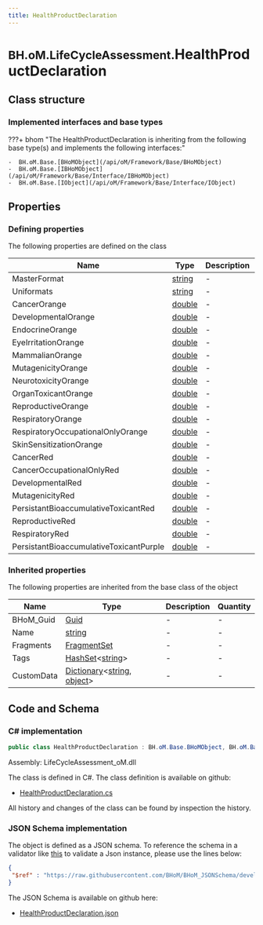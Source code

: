 ```yaml
---
title: HealthProductDeclaration
---
```


# <small>BH.oM.LifeCycleAssessment.</small>**HealthProductDeclaration**



## Class structure

### Implemented interfaces and base types

???+ bhom "The HealthProductDeclaration is inheriting from the following base type(s) and implements the following interfaces:"

    -  BH.oM.Base.[BHoMObject](/api/oM/Framework/Base/BHoMObject)
    -  BH.oM.Base.[IBHoMObject](/api/oM/Framework/Base/Interface/IBHoMObject)
    -  BH.oM.Base.[IObject](/api/oM/Framework/Base/Interface/IObject)


## Properties



### Defining properties

The following properties are defined on the class

| Name             | Type             | Description      | Quantity         |
|------------------|------------------|------------------|------------------|
| MasterFormat | [string](https://learn.microsoft.com/en-us/dotnet/api/System.String?view=netstandard-2.0) | - | - |
| Uniformats | [string](https://learn.microsoft.com/en-us/dotnet/api/System.String?view=netstandard-2.0) | - | - |
| CancerOrange | [double](https://learn.microsoft.com/en-us/dotnet/api/System.Double?view=netstandard-2.0) | - | - |
| DevelopmentalOrange | [double](https://learn.microsoft.com/en-us/dotnet/api/System.Double?view=netstandard-2.0) | - | - |
| EndocrineOrange | [double](https://learn.microsoft.com/en-us/dotnet/api/System.Double?view=netstandard-2.0) | - | - |
| EyeIrritationOrange | [double](https://learn.microsoft.com/en-us/dotnet/api/System.Double?view=netstandard-2.0) | - | - |
| MammalianOrange | [double](https://learn.microsoft.com/en-us/dotnet/api/System.Double?view=netstandard-2.0) | - | - |
| MutagenicityOrange | [double](https://learn.microsoft.com/en-us/dotnet/api/System.Double?view=netstandard-2.0) | - | - |
| NeurotoxicityOrange | [double](https://learn.microsoft.com/en-us/dotnet/api/System.Double?view=netstandard-2.0) | - | - |
| OrganToxicantOrange | [double](https://learn.microsoft.com/en-us/dotnet/api/System.Double?view=netstandard-2.0) | - | - |
| ReproductiveOrange | [double](https://learn.microsoft.com/en-us/dotnet/api/System.Double?view=netstandard-2.0) | - | - |
| RespiratoryOrange | [double](https://learn.microsoft.com/en-us/dotnet/api/System.Double?view=netstandard-2.0) | - | - |
| RespiratoryOccupationalOnlyOrange | [double](https://learn.microsoft.com/en-us/dotnet/api/System.Double?view=netstandard-2.0) | - | - |
| SkinSensitizationOrange | [double](https://learn.microsoft.com/en-us/dotnet/api/System.Double?view=netstandard-2.0) | - | - |
| CancerRed | [double](https://learn.microsoft.com/en-us/dotnet/api/System.Double?view=netstandard-2.0) | - | - |
| CancerOccupationalOnlyRed | [double](https://learn.microsoft.com/en-us/dotnet/api/System.Double?view=netstandard-2.0) | - | - |
| DevelopmentalRed | [double](https://learn.microsoft.com/en-us/dotnet/api/System.Double?view=netstandard-2.0) | - | - |
| MutagenicityRed | [double](https://learn.microsoft.com/en-us/dotnet/api/System.Double?view=netstandard-2.0) | - | - |
| PersistantBioaccumulativeToxicantRed | [double](https://learn.microsoft.com/en-us/dotnet/api/System.Double?view=netstandard-2.0) | - | - |
| ReproductiveRed | [double](https://learn.microsoft.com/en-us/dotnet/api/System.Double?view=netstandard-2.0) | - | - |
| RespiratoryRed | [double](https://learn.microsoft.com/en-us/dotnet/api/System.Double?view=netstandard-2.0) | - | - |
| PersistantBioaccumulativeToxicantPurple | [double](https://learn.microsoft.com/en-us/dotnet/api/System.Double?view=netstandard-2.0) | - | - |


### Inherited properties
The following properties are inherited from the base class of the object

| Name             | Type             | Description      | Quantity         |
|------------------|------------------|------------------|------------------|
| BHoM_Guid | [Guid](https://learn.microsoft.com/en-us/dotnet/api/System.Guid?view=netstandard-2.0) | - | - |
| Name | [string](https://learn.microsoft.com/en-us/dotnet/api/System.String?view=netstandard-2.0) | - | - |
| Fragments | [FragmentSet](/api/oM/Framework/Base/FragmentSet) | - | - |
| Tags | [HashSet](https://learn.microsoft.com/en-us/dotnet/api/System.Collections.Generic.HashSet-1?view=netstandard-2.0)&lt;[string](https://learn.microsoft.com/en-us/dotnet/api/System.String?view=netstandard-2.0)&gt; | - | - |
| CustomData | [Dictionary](https://learn.microsoft.com/en-us/dotnet/api/System.Collections.Generic.Dictionary-2?view=netstandard-2.0)&lt;[string](https://learn.microsoft.com/en-us/dotnet/api/System.String?view=netstandard-2.0), [object](https://learn.microsoft.com/en-us/dotnet/api/System.Object?view=netstandard-2.0)&gt; | - | - |


## Code and Schema

### C# implementation

``` C# title="C#"
public class HealthProductDeclaration : BH.oM.Base.BHoMObject, BH.oM.Base.IBHoMObject, BH.oM.Base.IObject
```

Assembly: LifeCycleAssessment_oM.dll

The class is defined in C#. The class definition is available on github:

- [HealthProductDeclaration.cs](https://github.com/BHoM/BHoM/blob/develop/LifeCycleAssessment_oM/HealthProductDeclaration.cs)

All history and changes of the class can be found by inspection the history.
### JSON Schema implementation

The object is defined as a JSON schema. To reference the schema in a validator like [this](https://www.jsonschemavalidator.net/) to validate a Json instance, please use the lines below:

``` json title="JSON Schema"
{
 "$ref" : "https://raw.githubusercontent.com/BHoM/BHoM_JSONSchema/develop/LifeCycleAssessment_oM/HealthProductDeclaration.json"
}
```

The JSON Schema is available on github here:

- [HealthProductDeclaration.json](https://github.com/BHoM/BHoM_JSONSchema/blob/develop/LifeCycleAssessment_oM/HealthProductDeclaration.json)

